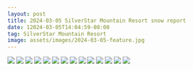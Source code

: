 ```yaml
---
layout: post
title: 2024-03-05 SilverStar Mountain Resort snow report
date: 12024-03-05T14:04:59-08:00
tag: SilverStar Mountain Resort
image: assets/images/2024-03-05-feature.jpg
---
```


![](/assets/images/2024-03-05-village.jpg)
![](/assets/images/2024-03-05-parking.jpg)
![](/assets/images/2024-03-05-comet-express.jpg)
![](/assets/images/2024-03-05-the-den.jpg)
![](/assets/images/2024-03-05-the-den-2.jpg)
![](/assets/images/2024-03-05-toilet-trail.jpg)
![](/assets/images/2024-03-05-heres-joe.jpg)
![](/assets/images/2024-03-05-heres-joe-2.jpg)
![](/assets/images/2024-03-05-heres-joe-3.jpg)
![](/assets/images/2024-03-05-heres-joe-4.jpg)
![](/assets/images/2024-03-05-heres-joe-5.jpg)
![](/assets/images/2024-03-05-ridge-run.jpg)
![](/assets/images/2024-03-05-the-den-bistro.jpg)
![](/assets/images/2024-03-05-map.jpg)
